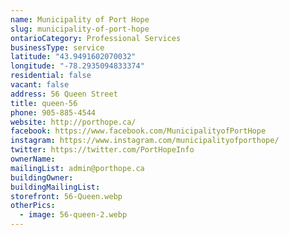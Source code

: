 ```yaml
---
name: Municipality of Port Hope
slug: municipality-of-port-hope
ontarioCategory: Professional Services
businessType: service
latitude: "43.9491602070032"
longitude: "-78.2935094833374"
residential: false
vacant: false
address: 56 Queen Street
title: queen-56
phone: 905-885-4544
website: http://porthope.ca/
facebook: https://www.facebook.com/MunicipalityofPortHope
instagram: https://www.instagram.com/municipalityofporthope/
twitter: https://twitter.com/PortHopeInfo
ownerName:
mailingList: admin@porthope.ca
buildingOwner:
buildingMailingList:
storefront: 56-Queen.webp
otherPics:
  - image: 56-queen-2.webp
---
```


